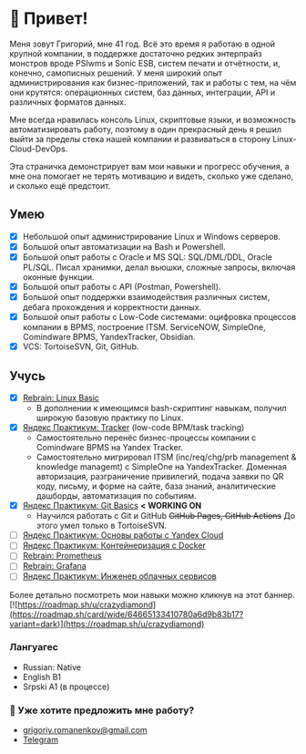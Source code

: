 # 👋 Привет!

Меня зовут Григорий, мне 41 год.
Всё это время я работаю в одной крупной компании, в поддержке достаточно редких энтерпрайз монстров вроде PSIwms и Sonic ESB, систем печати и отчётности, и, конечно, самописных решений. У меня широкий опыт администрирования как бизнес-приложений, так и работы с тем, на чём они крутятся: операционных систем, баз данных, интеграции, API и различных форматов данных.

Мне всегда нравилась консоль Linux, скриптовые языки, и возможность автоматизировать работу, поэтому в один прекрасный день я решил выйти за пределы стека нашей компании и развиваться в сторону Linux-Cloud-DevOps.

Эта страничка демонстрирует вам мои навыки и прогресс обучения, а мне она помогает не терять мотивацию и видеть, сколько уже сделано, и сколько ещё предстоит.

## Умею
- [x] Небольшой опыт администрирование Linux и Windows серверов.
- [x] Большой опыт автоматизации на Bash и Powershell.
- [x] Большой опыт работы с Oracle и MS SQL: SQL/DML/DDL, Oracle PL/SQL. Писал хранимки, делал вьюшки, сложные запросы, включая оконные функции.
- [x] Большой опыт работы с API (Postman, Powershell).
- [x] Большой опыт поддержки взаимодействия различных систем, дебага прохождения и корректности данных.
- [x] Большой опыт работы с Low-Code системами: оцифровка процессов компании в BPMS, построение ITSM. 
ServiceNOW, SimpleOne, Comindware BPMS, YandexTracker, Obsidian.
- [x] VCS: TortoiseSVN, Git, GitHub.

## Учусь
- [x] [Rebrain: Linux Basic](https://rebrainme.com/linux-basics)
  - В дополнении к имеющимся bash-скриптинг навыкам, получил широкую базовую практику по Linux.
- [x] [Яндекс Практикум: Tracker](https://yandex.cloud/ru/training/tracker) (low-code BPM/task tracking)
  - Самостоятельно перенёс бизнес-процессы компании с Comindware BPMS на Yandex Tracker. 
  - Самостоятельно мигрировал ITSM (inc/req/chg/prb management & knowledge managemt) с SimpleOne на YandexTracker. Доменная авторизация, разграничение привилегий, подача заявки по QR коду, письму, и форме на сайте, база знаний, аналитические дашборды, автоматизация по событиям.
- [x] [Яндекс Практикум: Git Basics](https://practicum.yandex.ru/git-basics) **< WORKING ON**
  - Научился работать с Git и GitHub ~~GitHub Pages, GitHub Actions~~ 
До этого умел только в TortoiseSVN.
- [ ] [Яндекс Практикум: Основы работы с Yandex Cloud](https://yandex.cloud/ru/training/base)
- [ ] [Яндекс Практикум: Контейнеризация с Docker](https://yandex.cloud/ru/training/docker)
- [ ] [Rebrain: Prometheus](https://rebrainme.com/prometheus)
- [ ] [Rebrain: Grafana](https://rebrainme.com/grafana)
- [ ] [Яндекс Практикум: Инженер облачных сервисов](https://yandex.cloud/ru/training/ycloud)

Более детально посмотреть мои навыки можно кликнув на этот баннер.
[![https://roadmap.sh/u/crazydiamond](https://roadmap.sh/card/wide/64665133410780a6d9b83b17?variant=dark)](https://roadmap.sh/u/crazydiamond)

### Лангуагес
- Russian: Native
- English B1
- Srpski A1 (в процессе)

### :email: Уже хотите предложить мне работу?
- grigoriy.romanenkov@gmail.com
- [Telegram](https://t.me/crazydiamond_ru)

